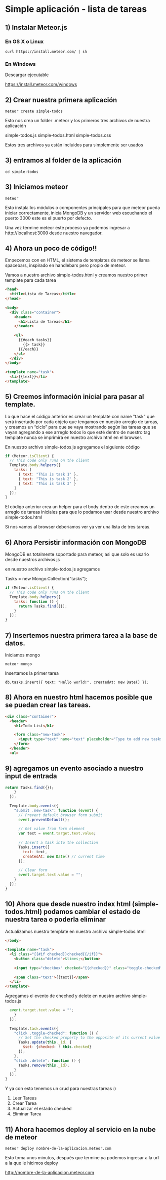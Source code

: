# Simple aplicación - lista de tareas

## 1) Instalar Meteor.js


### En OS X o Linux

```
curl https://install.meteor.com/ | sh
```

### En Windows

Descargar ejecutable 

https://install.meteor.com/windows

## 2) Crear nuestra primera aplicación

```
meteor create simple-todos
```

Esto nos crea un folder .meteor y los primeros tres archivos de nuestra aplicación

simple-todos.js
simple-todos.html
simple-todos.css 

Estos tres archivos ya están incluidos para simplemente ser usados

## 3) entramos al folder de la aplicación 

```
cd simple-todos
```

## 3) Iniciamos meteor

```
meteor
```

Esto instala los módulos o componentes principales para que meteor pueda iniciar correctamente, inicia MongoDB y un servidor web escuchando el puerto 3000 este es el puerto por defecto.

Una vez termine meteor este proceso ya podemos ingresar a http://localhost:3000 desde nuestro navegador.

## 4) Ahora un poco de código!!

Empecemos con en HTML, el sistema de templates de meteor se llama spacebars, inspirado en handlebars pero propio de meteor.

Vamos a nuestro archivo simple-todos.html y creamos nuestro primer template para cada tarea

```html
<head>
  <title>Lista de Tareas</title>
</head>
 
<body>
  <div class="container">
    <header>
      <h1>Lista de Tareas</h1>
    </header>
 
    <ul>
      {{#each tasks}}
        {{> task}}
      {{/each}}
    </ul>
  </div>
</body>
 
<template name="task">
  <li>{{text}}</li>
</template>
```

## 5) Creemos información inicial para pasar al template.

Lo que hace el código anterior es crear un template con name "task" que será insertado por cada objeto que tengamos en nuestro arreglo de tareas, y creamos un “ciclo” para que se vaya mostrando según las tareas que se vayan agregando a ese arreglo todos lo que esté dentro de nuestro tag template nunca se imprimirá en nuestro archivo html en el browser.

En nuestro archivo simple-todos.js agregamos el siguiente código

```javascript
if (Meteor.isClient) {
  // This code only runs on the client
  Template.body.helpers({
    tasks: [
      { text: "This is task 1" },
      { text: "This is task 2" },
      { text: "This is task 3" }
    ]
  });
}
```

El código anterior crea un helper para el body dentro de este creamos un arreglo de tareas iniciales para que lo podamos usar  desde nuestro archivo simple-todos.html

Si nos vamos al browser deberíamos ver ya ver una lista de tres tareas.


## 6) Ahora Persistir información con MongoDB

MongoDB es totalmente soportado para meteor, asi que solo es usarlo desde nuestros archivos js

en nuestro archivo simple-todos.js agregamos 

Tasks = new Mongo.Collection("tasks");

``` javascript 
if (Meteor.isClient) {
  // This code only runs on the client
  Template.body.helpers({
    tasks: function () {
      return Tasks.find({});
    }
  });
}
```

## 7) Insertemos nuestra primera tarea a la base de datos.

Iniciamos mongo

```
meteor mongo
```

Insertamos la primer tarea

```
db.tasks.insert({ text: "Hello world!", createdAt: new Date() });
```

## 8) Ahora en nuestro html hacemos posible que se puedan crear las tareas.


```html
<div class="container">
  <header>
    <h1>Todo List</h1>

    <form class="new-task">
      <input type="text" name="text" placeholder="Type to add new tasks" />
    </form>
  </header>
  <ul>
```

## 9) agregamos un evento asociado a nuestro input de entrada 

```javascript
return Tasks.find({});
    }
  });
 
  Template.body.events({
    "submit .new-task": function (event) {
      // Prevent default browser form submit
      event.preventDefault();
 
      // Get value from form element
      var text = event.target.text.value;
 
      // Insert a task into the collection
      Tasks.insert({
        text: text,
        createdAt: new Date() // current time
      });
 
      // Clear form
      event.target.text.value = "";
    }
  });
}
```

## 10) Ahora que desde nuestro index html (simple-todos.html) podamos cambiar el estado de nuestra tarea o poderla eliminar

Actualizamos nuestro template en nuestro archivo simple-todos.html

```html
</body>
 
<template name="task">
  <li class="{{#if checked}}checked{{/if}}">
    <button class="delete">&times;</button>
 
    <input type="checkbox" checked="{{checked}}" class="toggle-checked" />
 
    <span class="text">{{text}}</span>
  </li>
</template>
```

Agregamos el evento de cheched y delete en nuestro archivo simple-todos.js

```javascript
  event.target.text.value = "";
    }
  });
 
  Template.task.events({
    "click .toggle-checked": function () {
      // Set the checked property to the opposite of its current value
      Tasks.update(this._id, {
        $set: {checked: ! this.checked}
      });
    },
    "click .delete": function () {
      Tasks.remove(this._id);
    }
  });
}
```

Y ya con esto tenemos un crud para nuestras tareas :)

1) Leer Tareas
2) Crear Tarea
3) Actualizar el estado checked
4) Eliminar Tarea

## 11) Ahora hacemos deploy al servicio en la nube de meteor

```
meteor deploy nombre-de-la-aplicacion.meteor.com
```

Esto toma unos minutos, después que termine ya podemos ingresar a la url a la que le hicimos deploy

http://nombre-de-la-aplicacion.meteor.com
